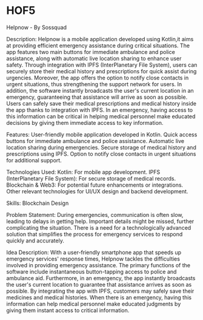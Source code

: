 # HOF5
Helpnow - By Sossquad

Description:
Helpnow is a mobile application developed using Kotlin,it aims at providing efficient emergency assistance during critical situations. The app features two main buttons for immediate ambulance and police assistance, along with automatic live location sharing to enhance user safety. 
Through integration with IPFS (InterPlanetary File System), users can securely store their medical history and prescriptions for quick assist during urgencies. Moreover, the app offers the option to notify close contacts in urgent situations, thus strengthening the support network for users.
In addition, the software instantly broadcasts the user's current location in an emergency, guaranteeing that assistance will arrive as soon as possible.
Users can safely save their medical prescriptions and medical history inside the app thanks to integration with IPFS. In an emergency, having access to this information can be critical in helping medical personnel make educated decisions by giving them immediate access to key information.

Features:
User-friendly mobile application developed in Kotlin.
Quick access buttons for immediate ambulance and police assistance.
Automatic live location sharing during emergencies.
Secure storage of medical history and prescriptions using IPFS.
Option to notify close contacts in urgent situations for additional support.

Technologies Used: Kotlin: For mobile app development. IPFS (InterPlanetary File System): For secure storage of medical records. Blockchain & Web3: For potential future enhancements or integrations. Other relevant technologies for UI/UX design and backend development.

Skills: Blockchain Design

Problem Statement: During emergencies, communication is often slow, leading to delays in getting help. Important details might be missed, further complicating the situation. There is a need for a technologically advanced solution that simplifies the process for emergency services to respond quickly and accurately.

Idea Description: With a user-friendly smartphone app that speeds up emergency services' response times, Helpnow tackles the difficulties involved in providing emergency assistance. The primary functions of the software include instantaneous button-tapping access to police and ambulance aid. Furthermore, in an emergency, the app instantly broadcasts the user's current location to guarantee that assistance arrives as soon as possible. By integrating the app with IPFS, customers may safely save their medicines and medical histories. When there is an emergency, having this information can help medical personnel make educated judgments by giving them instant access to critical information.
